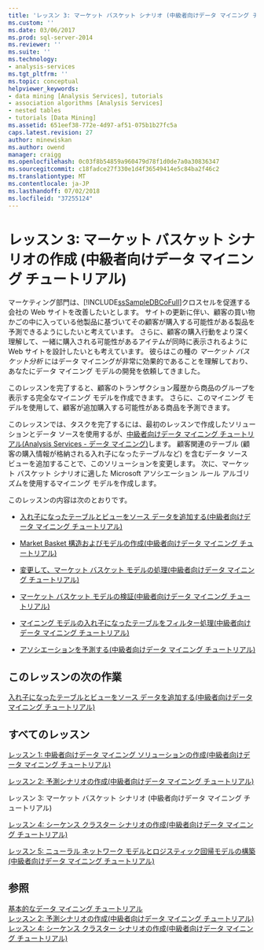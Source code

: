 ```yaml
---
title: 'レッスン 3: マーケット バスケット シナリオ (中級者向けデータ マイニング チュートリアル) を作成する |Microsoft Docs'
ms.custom: ''
ms.date: 03/06/2017
ms.prod: sql-server-2014
ms.reviewer: ''
ms.suite: ''
ms.technology:
- analysis-services
ms.tgt_pltfrm: ''
ms.topic: conceptual
helpviewer_keywords:
- data mining [Analysis Services], tutorials
- association algorithms [Analysis Services]
- nested tables
- tutorials [Data Mining]
ms.assetid: 651eef38-772e-4d97-af51-075b1b27fc5a
caps.latest.revision: 27
author: minewiskan
ms.author: owend
manager: craigg
ms.openlocfilehash: 0c03f8b54859a960479d78f1d0de7a0a30836347
ms.sourcegitcommit: c18fadce27f330e1d4f36549414e5c84ba2f46c2
ms.translationtype: MT
ms.contentlocale: ja-JP
ms.lasthandoff: 07/02/2018
ms.locfileid: "37255124"
---
```

# <a name="lesson-3-building-a-market-basket-scenario-intermediate-data-mining-tutorial"></a>レッスン 3: マーケット バスケット シナリオの作成 (中級者向けデータ マイニング チュートリアル)
  マーケティング部門は、[!INCLUDE[ssSampleDBCoFull](../includes/sssampledbcofull-md.md)]クロスセルを促進する会社の Web サイトを改善したいとします。 サイトの更新に伴い、顧客の買い物かごの中に入っている他製品に基づいてその顧客が購入する可能性がある製品を予測できるようにしたいと考えています。 さらに、顧客の購入行動をより深く理解して、一緒に購入される可能性があるアイテムが同時に表示されるように Web サイトを設計したいとも考えています。 彼らはこの種の *マーケット バスケット分析* にはデータ マイニングが非常に効果的であることを理解しており、あなたにデータ マイニング モデルの開発を依頼してきました。  
  
 このレッスンを完了すると、顧客のトランザクション履歴から商品のグループを表示する完全なマイニング モデルを作成できます。 さらに、このマイニング モデルを使用して、顧客が追加購入する可能性がある商品を予測できます。  
  
 このレッスンでは、タスクを完了するには、最初のレッスンで作成したソリューションとデータ ソースを使用するが、[中級者向けデータ マイニング チュートリアル&#40;Analysis Services - データ マイニング&#41;](../../2014/tutorials/intermediate-data-mining-tutorial-analysis-services-data-mining.md)します。 顧客関連のテーブル (顧客の購入情報が格納される入れ子になったテーブルなど) を含むデータ ソース ビューを追加することで、このソリューションを変更します。  次に、マーケット バスケット シナリオに適した Microsoft アソシエーション ルール アルゴリズムを使用するマイニング モデルを作成します。  
  
 このレッスンの内容は次のとおりです。  
  
-   [入れ子になったテーブルとビューをソース データを追加する&#40;中級者向けデータ マイニング チュートリアル&#41;](../../2014/tutorials/adding-a-data-source-view-with-nested-tables-intermediate-data-mining-tutorial.md)  
  
-   [Market Basket 構造およびモデルの作成&#40;中級者向けデータ マイニング チュートリアル&#41;](../../2014/tutorials/creating-a-market-basket-structure-and-model-intermediate-data-mining-tutorial.md)  
  
-   [変更して、マーケット バスケット モデルの処理&#40;中級者向けデータ マイニング チュートリアル&#41;](../../2014/tutorials/modify-process-market-basket-model-intermediate-data-mining-tutorial.md)  
  
-   [マーケット バスケット モデルの検証&#40;中級者向けデータ マイニング チュートリアル&#41;](../../2014/tutorials/exploring-the-market-basket-models-intermediate-data-mining-tutorial.md)  
  
-   [マイニング モデルの入れ子になったテーブルをフィルター処理&#40;中級者向けデータ マイニング チュートリアル&#41;](../../2014/tutorials/filtering-a-nested-table-in-a-mining-model-intermediate-data-mining-tutorial.md)  
  
-   [アソシエーションを予測する&#40;中級者向けデータ マイニング チュートリアル&#41;](../../2014/tutorials/predicting-associations-intermediate-data-mining-tutorial.md)  
  
## <a name="next-task-in-lesson"></a>このレッスンの次の作業  
 [入れ子になったテーブルとビューをソース データを追加する&#40;中級者向けデータ マイニング チュートリアル&#41;](../../2014/tutorials/adding-a-data-source-view-with-nested-tables-intermediate-data-mining-tutorial.md)  
  
## <a name="all-lessons"></a>すべてのレッスン  
 [レッスン 1: 中級者向けデータ マイニング ソリューションの作成&#40;中級者向けデータ マイニング チュートリアル&#41;](../../2014/tutorials/lesson-1-create-solution-intermediate-data-mining-tutorial.md)  
  
 [レッスン 2: 予測シナリオの作成&#40;中級者向けデータ マイニング チュートリアル&#41;](../../2014/tutorials/lesson-2-building-a-forecasting-scenario-intermediate-data-mining-tutorial.md)  
  
 レッスン 3: マーケット バスケット シナリオ (中級者向けデータ マイニング チュートリアル)  
  
 [レッスン 4: シーケンス クラスター シナリオの作成&#40;中級者向けデータ マイニング チュートリアル&#41;](../../2014/tutorials/lesson-4-build-sequence-clustering-scenario-intermediate-data-mining.md)  
  
 [レッスン 5: ニューラル ネットワーク モデルとロジスティック回帰モデルの構築&#40;中級者向けデータ マイニング チュートリアル&#41;](../../2014/tutorials/lesson-5-build-models-intermediate-data-mining-tutorial.md)  
  
## <a name="see-also"></a>参照  
 [基本的なデータ マイニング チュートリアル](../../2014/tutorials/basic-data-mining-tutorial.md)   
 [レッスン 2: 予測シナリオの作成&#40;中級者向けデータ マイニング チュートリアル&#41;](../../2014/tutorials/lesson-2-building-a-forecasting-scenario-intermediate-data-mining-tutorial.md)   
 [レッスン 4: シーケンス クラスター シナリオの作成&#40;中級者向けデータ マイニング チュートリアル&#41;](../../2014/tutorials/lesson-4-build-sequence-clustering-scenario-intermediate-data-mining.md)  
  
  
